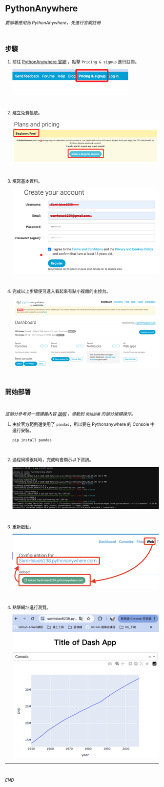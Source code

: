 # PythonAnywhere

_要部署應用到 PythonAnywhere，先進行官網註冊_

<br>

## 步驟

1. 前往 [PythonAnywhere 官網](https://www.pythonanywhere.com/) ，點擊 `Pricing & signup` 進行註冊。

   ![](images/img_03.png)

<br>

2. 建立免費帳號。

   ![](images/img_04.png)

<br>

3. 填寫基本資料。

   ![](images/img_05.png)

<br>

4. 完成以上步驟便可進入看起來有點小複雜的主控台。

   ![](images/img_06.png)

<br>

## 開始部署

<br>

_這部分參考另一個講義內容 [說明](https://github.com/samhsiao6238/RaspberryPi_20231015/blob/main/D05_物件導向、例外與偵錯/2_Dash+PythonAnywhere/02_部署簡單的Dash應用.md) ，滑動到 `開始部署` 的部分接續操作。_

1. 由於官方範例還使用了 `pandas`，所以要在 Pythonanywhere 的 Console 中進行安裝。

    ```bash
    pip install pandas
    ```

<br>

2. 過程同樣很耗時，完成時會顯示以下資訊。

    ![](images/img_07.png)

<br>

3. 重新啟動。

    ![](images/img_08.png)

<br>

4. 點擊網址進行瀏覽。

    ![](images/img_09.png)

---

<br>

_END_
